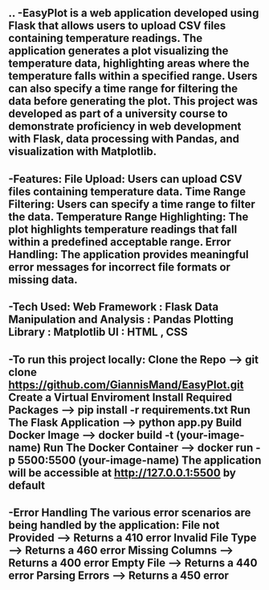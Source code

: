 ..
-EasyPlot is a web application developed using Flask that allows users to upload CSV files containing temperature readings.
The application generates a plot visualizing the temperature data, highlighting areas where the temperature falls within a specified range.
Users can also specify a time range for filtering the data before generating the plot.
This project was developed as part of a university course to demonstrate proficiency in web development with Flask, data processing with Pandas, and visualization with Matplotlib.
-

-Features:
File Upload: Users can upload CSV files containing temperature data.
Time Range Filtering: Users can specify a time range to filter the data.
Temperature Range Highlighting: The plot highlights temperature readings that fall within a predefined acceptable range.
Error Handling: The application provides meaningful error messages for incorrect file formats or missing data.
-

-Tech Used:
Web Framework : Flask
Data Manipulation and Analysis : Pandas
Plotting Library : Matplotlib
UI : HTML , CSS
-

-To run this project locally:
Clone the Repo --> git clone https://github.com/GiannisMand/EasyPlot.git
Create a Virtual Enviroment
Install Required Packages --> pip install -r requirements.txt
Run The Flask Application --> python app.py
Build Docker Image --> docker build -t (your-image-name)
Run The Docker Container --> docker run -p 5500:5500 (your-image-name)
The application will be accessible at http://127.0.0.1:5500 by default
-

-Error Handling
The various error scenarios are being handled by the application:
File not Provided --> Returns a 410 error 
Invalid File Type --> Returns a 460 error
Missing Columns   --> Returns a 400 error 
Empty File        --> Returns a 440 error
Parsing Errors    --> Returns a 450 error
-

